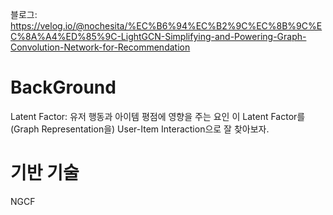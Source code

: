 블로그: https://velog.io/@nochesita/%EC%B6%94%EC%B2%9C%EC%8B%9C%EC%8A%A4%ED%85%9C-LightGCN-Simplifying-and-Powering-Graph-Convolution-Network-for-Recommendation

# BackGround
Latent Factor: 유저 행동과 아이템 평점에 영향을 주는 요인
이 Latent Factor를(Graph Representation을) User-Item Interaction으로 잘 찾아보자.

# 기반 기술
NGCF